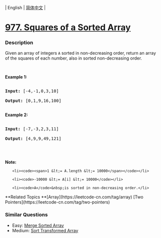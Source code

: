 | English | [简体中文](README.md) |

# [977. Squares of a Sorted Array](https://leetcode-cn.com/problems/squares-of-a-sorted-array)
 ### Description
<p>Given an array of integers <code>A</code>&nbsp;sorted in non-decreasing order,&nbsp;return an array of the squares of each number,&nbsp;also in sorted non-decreasing order.</p>

<p>&nbsp;</p>

<div>
<p><strong>Example 1:</strong></p>

<pre>
<strong>Input: </strong><span id="example-input-1-1">[-4,-1,0,3,10]</span>
<strong>Output: </strong><span id="example-output-1">[0,1,9,16,100]</span>
</pre>

<div>
<p><strong>Example 2:</strong></p>

<pre>
<strong>Input: </strong><span id="example-input-2-1">[-7,-3,2,3,11]</span>
<strong>Output: </strong><span id="example-output-2">[4,9,9,49,121]</span>
</pre>

<p>&nbsp;</p>

<p><strong><span>Note:</span></strong></p>

<ol>
	<li><code><span>1 &lt;= A.length &lt;= 10000</span></code></li>
	<li><code>-10000 &lt;= A[i] &lt;= 10000</code></li>
	<li><code>A</code>&nbsp;is sorted in non-decreasing order.</li>
</ol>
</div>
</div>
**Related Topics	**[Array](https://leetcode-cn.com/tag/array) [Two Pointers](https://leetcode-cn.com/tag/two-pointers) 

### Similar Questions
 - Easy:	[Merge Sorted Array](https://leetcode-cn.com/problems/merge-sorted-array) 
 - Medium:	[Sort Transformed Array](https://leetcode-cn.com/problems/sort-transformed-array) 
